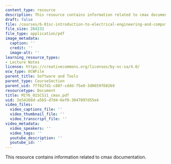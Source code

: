 ```yaml
---
content_type: resource
description: This resource contains information related to cmax documentation.
draft: false
file: /courses/6-01sc-introduction-to-electrical-engineering-and-computer-science-i-spring-2011/3e54268da5b5d7d46ef03047097d55e4_MIT6_01SCS11_cmax.pdf
file_size: 264232
file_type: application/pdf
image_metadata:
  caption: ''
  credit: ''
  image-alt: ''
learning_resource_types:
- Lecture Notes
license: https://creativecommons.org/licenses/by-nc-sa/4.0/
ocw_type: OCWFile
parent_title: Software and Tools
parent_type: CourseSection
parent_uid: 7ff627d1-c807-cddd-75e0-3d0659f60269
resourcetype: Document
title: MIT6_01SCS11_cmax.pdf
uid: 3e54268d-a5b5-d7d4-6ef0-3047097d55e4
video_files:
  video_captions_file: ''
  video_thumbnail_file: ''
  video_transcript_file: ''
video_metadata:
  video_speakers: ''
  video_tags: ''
  youtube_description: ''
  youtube_id: ''
---
```

This resource contains information related to cmax documentation.